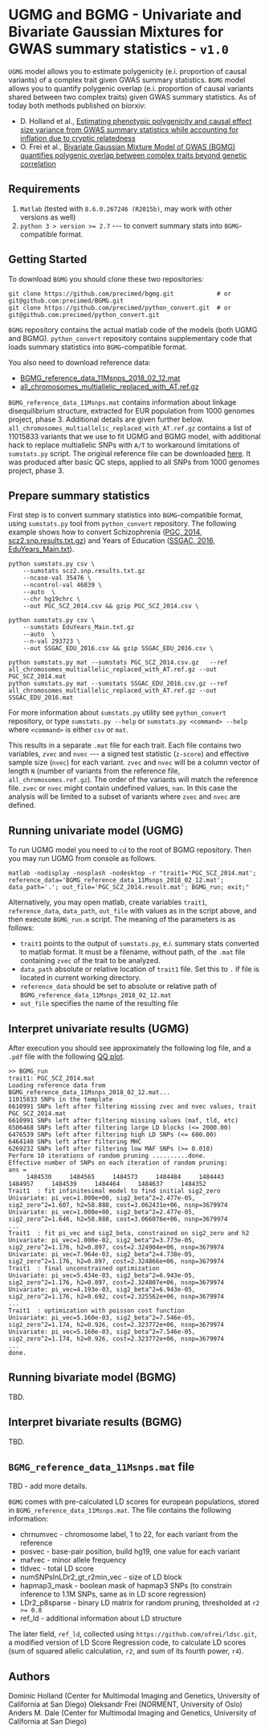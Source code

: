 # UGMG and BGMG - Univariate and Bivariate Gaussian Mixtures for GWAS summary statistics - `v1.0`

`UGMG` model allows you to estimate polygenicity (e.i. proportion of causal variants) of a complex trait given GWAS summary statistics. 
`BGMG` model allows you to quantify polygenic overlap (e.i. proportion of causal variants shared between two complex traits) given GWAS summary statistics. As of today both methods published on biorxiv:
* D. Holland et al., [Estimating phenotypic polygenicity and causal effect size variance from GWAS summary statistics while accounting for inflation due to cryptic relatedness](https://www.biorxiv.org/content/early/2017/06/23/133132)
* O. Frei et al., [Bivariate Gaussian Mixture Model of GWAS (BGMG) quantifies polygenic overlap between complex traits beyond genetic correlation](https://www.biorxiv.org/content/early/2017/12/27/240275)

## Requirements

1. ``Matlab`` (tested with ``8.6.0.267246 (R2015b)``, may work with other versions as well)
2. ``python 3 > version >= 2.7`` --- to convert summary stats into ``BGMG``-compatible format. 

## Getting Started

To download `BGMG` you should clone these two repositories:
```  
git clone https://github.com/precimed/bgmg.git            # or git@github.com:precimed/BGMG.git
git clone https://github.com/precimed/python_convert.git  # or git@github.com:precimed/python_convert.git
```

``BGMG`` repository contains the actual matlab code of the models (both UGMG and BGMG).
``python_convert`` repository contains supplementary code that loads summary statistics into ``BGMG``-compatible format.

You also need to download reference data:
* [BGMG_reference_data_11Msnps_2018_02_12.mat](https://www.dropbox.com/s/lxjwc5ub4yblqz0/BGMG_reference_data_11Msnps_2018_02_12.mat?dl=0)
* [all_chromosomes_multiallelic_replaced_with_AT.ref.gz](https://www.dropbox.com/s/5cvqzaayg1tn5u0/all_chromosomes_multiallelic_replaced_with_AT.ref.gz?dl=0)
 
``BGMG_reference_data_11Msnps.mat`` contains information about linkage disequilibrium structure, extracted for EUR population from 1000 genomes project, phase 3. Additional details are given further below.
``all_chromosomes_multiallelic_replaced_with_AT.ref.gz`` contains a list of 11015833 variants that we use to fit UGMG and BGMG model, with additional hack to replace multiallelic SNPs with ``A/T`` to workaround limitations of ``sumstats.py`` script. The original reference file can be downloaded [here](https://www.dropbox.com/s/j08f848raabcmcf/all_chromosomes.ref.gz?dl=0). It was produced after basic QC steps, applied to all SNPs from 1000 genomes project, phase 3. 

## Prepare summary statistics

First step is to convert summary statistics into `BGMG`-compatible format, using ``sumstats.py`` tool from ``python_convert`` repository. The following example shows how to convert Schizophrenia ([PGC, 2014, scz2.snp.results.txt.gz](https://www.med.unc.edu/pgc/results-and-downloads)) and Years of Education ([SSGAC, 2016, EduYears_Main.txt](https://www.thessgac.org/data)).

```
python sumstats.py csv \
	--sumstats scz2.snp.results.txt.gz
	--ncase-val 35476 \
	--ncontrol-val 46839 \
	--auto  \
	--chr hg19chrc \
	--out PGC_SCZ_2014.csv && gzip PGC_SCZ_2014.csv \

python sumstats.py csv \
	--sumstats EduYears_Main.txt.gz
	--auto  \
	--n-val 293723 \
	--out SSGAC_EDU_2016.csv && gzip SSGAC_EDU_2016.csv \
  
python sumstats.py mat --sumstats PGC_SCZ_2014.csv.gz   --ref all_chromosomes_multiallelic_replaced_with_AT.ref.gz --out PGC_SCZ_2014.mat
python sumstats.py mat --sumstats SSGAC_EDU_2016.csv.gz --ref all_chromosomes_multiallelic_replaced_with_AT.ref.gz --out SSGAC_EDU_2016.mat
```
For more information about ``sumstats.py`` utility see ``python_convert`` repository,
or type ``sumstats.py --help`` or ``sumstats.py <command> --help`` where ``<command>`` is either ``csv`` or ``mat``.

This results in a separate ``.mat`` file for each trait.
Each file contains two variables, ``zvec`` and ``nvec`` ---
a signed test statistic (`z-score`) and effective sample size (`nvec`) for each variant. 
``zvec`` and ``nvec`` will be a column vector of length `N` (number of variants from the reference file, ``all_chromosomes.ref.gz``).
The order of the variants will match the reference file.
``zvec`` or ``nvec`` might contain undefined values, ``nan``.
In this case the analysis will be limited to a subset of variants where ``zvec`` and ``nvec`` are defined.

## Running univariate model (UGMG)

To run UGMG model you need to ``cd`` to the root of BGMG repository. Then you may run UGMG from console as follows.
```
matlab -nodisplay -nosplash -nodesktop -r "trait1='PGC_SCZ_2014.mat'; reference_data='BGMG_reference_data_11Msnps_2018_02_12.mat'; data_path='.'; out_file='PGC_SCZ_2014.result.mat'; BGMG_run; exit;"
```
Alternatively, you may open matlab, create variables ``trait1``, ``reference_data``, ``data_path``, ``out_file`` with values as in the script above, and then execute ``BGMG_run.m`` script. The meaning of the parameters is as follows:
* ``trait1`` points to the output of ``sumstats.py``, e.i. summary stats converted to matlab format. It must be a filename, without path, of the ``.mat`` file containing ``zvec`` of the trait to be analyzed.
* ``data_path`` absolute or relative location of ``trait1`` file. Set this to ``.`` if file is located in current working directory.
* ``reference_data`` should be set to absolute or relative path of ``BGMG_reference_data_11Msnps_2018_02_12.mat``
* ``out_file`` specifies the name of the resulting file

## Interpret univariate results (UGMG)

After execution you should see approximately the following log file,
and a ``.pdf`` file with the following [QQ plot](https://github.com/precimed/BGMG/blob/master/PGC_SCZ_2014.png).

```
>> BGMG_run
trait1: PGC_SCZ_2014.mat
Loading reference data from BGMG_reference_data_11Msnps_2018_02_12.mat...
11015833 SNPs in the template
6610991 SNPs left after filtering missing zvec and nvec values, trait PGC_SCZ_2014.mat
6610991 SNPs left after filtering missing values (maf, tld, etc)
6506468 SNPs left after filtering large LD blocks (<= 2000.00)
6476539 SNPs left after filtering high LD SNPs (<= 600.00)
6464140 SNPs left after filtering MHC
6269232 SNPs left after filtering low MAF SNPs (>= 0.010)
Perform 10 iterations of random pruning ..........done.
Effective number of SNPs on each iteration of random pruning:
ans =
     1484530     1484565     1484573     1484484     1484443     1484957     1484539     1484464     1484637     1484352
Trait1  : fit infinitesimal model to find initial sig2_zero
Univariate: pi_vec=1.000e+00, sig2_beta^2=2.477e-05, sig2_zero^2=1.607, h2=58.888, cost=3.062431e+06, nsnp=3679974
Univariate: pi_vec=1.000e+00, sig2_beta^2=2.477e-05, sig2_zero^2=1.646, h2=58.888, cost=3.066076e+06, nsnp=3679974
...
Trait1  : fit pi_vec and sig2_beta, constrained on sig2_zero and h2
Univariate: pi_vec=1.000e-02, sig2_beta^2=3.773e-05, sig2_zero^2=1.176, h2=0.897, cost=2.324904e+06, nsnp=3679974
Univariate: pi_vec=7.964e-03, sig2_beta^2=4.738e-05, sig2_zero^2=1.176, h2=0.897, cost=2.324866e+06, nsnp=3679974
Trait1  : final unconstrained optimization
Univariate: pi_vec=5.434e-03, sig2_beta^2=6.943e-05, sig2_zero^2=1.176, h2=0.897, cost=2.324807e+06, nsnp=3679974
Univariate: pi_vec=4.193e-03, sig2_beta^2=6.943e-05, sig2_zero^2=1.176, h2=0.692, cost=2.325562e+06, nsnp=3679974
...
Trait1  : optimization with poisson cost function
Univariate: pi_vec=5.160e-03, sig2_beta^2=7.546e-05, sig2_zero^2=1.174, h2=0.926, cost=2.323772e+06, nsnp=3679974
Univariate: pi_vec=5.160e-03, sig2_beta^2=7.546e-05, sig2_zero^2=1.174, h2=0.926, cost=2.323772e+06, nsnp=3679974
...
done.
```

## Running bivariate model (BGMG)

TBD.

## Interpret bivariate results (BGMG)

TBD.

## ``BGMG_reference_data_11Msnps.mat`` file

TBD - add more details.

``BGMG`` comes with pre-calculated LD scores for european populations, stored in ``BGMG_reference_data_11Msnps.mat``.
The file contains the following information:
* chrnumvec - chromosome label, 1 to 22, for each variant from the reference
* posvec - base-pair position, build hg19, one value for each variant
* mafvec - minor allele frequency
* tldvec - total LD score
* numSNPsInLDr2_gt_r2min_vec - size of LD block
* hapmap3_mask - boolean mask of hapmap3 SNPs (to constrain inference to 1.1M SNPs, same as in LD score regression)
* LDr2_p8sparse - binary LD matrix for random pruning, thresholded at ``r2 >= 0.8``
* ref_ld - additional information about LD structure

The later field, ``ref_ld``, collected using ``https://github.com/ofrei/ldsc.git``, a modified version of LD Score Regression code,
to calculate LD scores (sum of squared allelic calculation, `r2`, and sum of its fourth power, `r4`).

## Authors

Dominic Holland (Center for Multimodal Imaging and Genetics, University of California at San Diego)
Oleksandr Frei (NORMENT, University of Oslo)
Anders M. Dale (Center for Multimodal Imaging and Genetics, University of California at San Diego)
